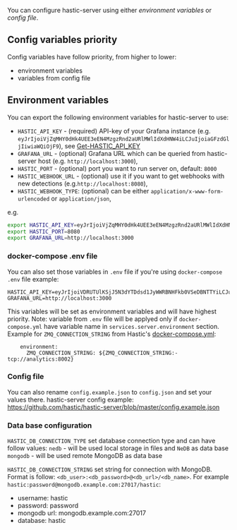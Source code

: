 You can configure hastic-server using either *environment variables* or *config file*.

## Config variables priority
Config variables have follow priority, from higher to lower:
- environment variables
- variables from config file

## Environment variables
You can export the following environment variables for hastic-server to use:
- `HASTIC_API_KEY` - (required) API-key of your Grafana instance (e.g. `eyJrIjoiVjZqMHY0dHk4UEE3eEN4MzgzRnd2aURlMWlIdXdHNW4iLCJuIjoiaGFzdGljIiwiaWQiOjF9`), see [Get-HASTIC_API_KEY](https://github.com/hastic/hastic-server/wiki/Get-HASTIC_API_KEY)
- `GRAFANA_URL` - (optional) Grafana URL which can be queried from hastic-server host (e.g. `http://localhost:3000`),
- `HASTIC_PORT` - (optional) port you want to run server on, default: `8000`
- `HASTIC_WEBHOOK_URL` - (optional) use it if you want to get webhooks with new detections (e.g.`http://localhost:8080`),
- `HASTIC_WEBHOOK_TYPE`: (optional) can be either `application/x-www-form-urlencoded` or `application/json`,

e.g.
```bash
export HASTIC_API_KEY=eyJrIjoiVjZqMHY0dHk4UEE3eEN4MzgzRnd2aURlMWlIdXdHNW4iLCJuIjoiaGFzdGljIiwiaWQiOjF9
export HASTIC_PORT=8080
export GRAFANA_URL=http://localhost:3000
```

### docker-compose .env file
You can also set those variables in `.env` file if you're using `docker-compose`
`.env` file example:
```
HASTIC_API_KEY=eyJrIjoiVDRUTUlKSjJ5N3dYTDdsd1JyWWRBNHFkb0VSeDBNTTYiLCJuIjoiaGFzdGljLXNlcnZlciIsImlkIjoxfQ==
GRAFANA_URL=http://localhost:3000
```

This variables will be set as environment variables and will have highest priority.
Note: variable from `.env` file will be applyed only if `docker-compose.yml` have variable name in `services.server.environment` section. Example for `ZMQ_CONNECTION_STRING` from Hastic's [docker-compose.yml](https://github.com/hastic/hastic-server/blob/master/docker-compose.yml):
```
    environment:
      ZMQ_CONNECTION_STRING: ${ZMQ_CONNECTION_STRING:-tcp://analytics:8002}
```

### Config file
You can also rename `config.example.json` to `config.json` and set your values there.
hastic-server config example: https://github.com/hastic/hastic-server/blob/master/config.example.json

### Data base configuration
`HASTIC_DB_CONNECTION_TYPE` set database connection type and can have follow values:
`nedb` - will be used local storage in files and `NeDB` as data base
`mongodb` - will be used remote MongoDB as data base

`HASTIC_DB_CONNECTION_STRING` set string for connection with MongoDB.
Format is follow: `<db_user>:<db_password>@<db_url>/<db_name>`. For example `hastic:password@mongodb.example.com:27017/hastic`:
- username: hastic
- password: password
- mongodb url: mongodb.example.com:27017
- database: hastic
